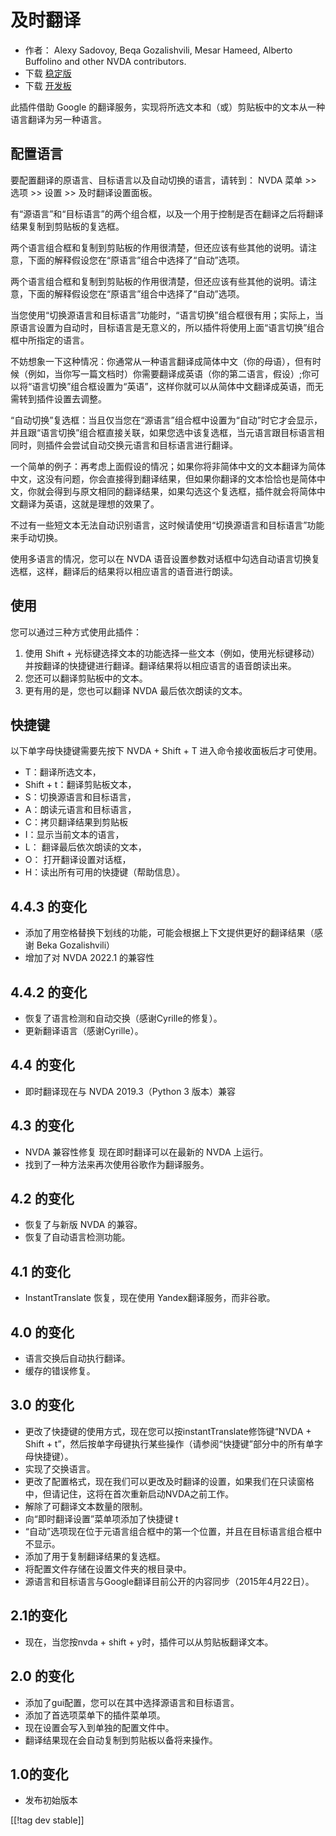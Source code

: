 # 及时翻译 #

* 作者： Alexy Sadovoy, Beqa Gozalishvili, Mesar Hameed, Alberto Buffolino and
  other NVDA contributors.
* 下载 [稳定版][1]
* 下载 [开发板][2]

此插件借助 Google 的翻译服务，实现将所选文本和（或）剪贴板中的文本从一种语言翻译为另一种语言。

## 配置语言 ##
要配置翻译的原语言、目标语言以及自动切换的语言，请转到： NVDA 菜单 >> 选项 >> 设置 >> 及时翻译设置面板。

有“源语言”和“目标语言”的两个组合框，以及一个用于控制是否在翻译之后将翻译结果复制到剪贴板的复选框。

两个语言组合框和复制到剪贴板的作用很清楚，但还应该有些其他的说明。请注意，下面的解释假设您在“原语言”组合中选择了“自动”选项。

两个语言组合框和复制到剪贴板的作用很清楚，但还应该有些其他的说明。请注意，下面的解释假设您在“原语言”组合中选择了“自动”选项。

当您使用“切换源语言和目标语言”功能时，“语言切换”组合框很有用；实际上，当原语言设置为自动时，目标语言是无意义的，所以插件将使用上面“语言切换”组合框中所指定的语言。

不妨想象一下这种情况：你通常从一种语言翻译成简体中文（你的母语），但有时候（例如，当你写一篇文档时）你需要翻译成英语（你的第二语言，假设）;你可以将“语言切换”组合框设置为“英语”，这样你就可以从简体中文翻译成英语，而无需转到插件设置去调整。

“自动切换”复选框：当且仅当您在“源语言”组合框中设置为“自动”时它才会显示，并且跟“语言切换”组合框直接关联，如果您选中该复选框，当元语言跟目标语言相同时，则插件会尝试自动交换元语言和目标语言进行翻译。

一个简单的例子：再考虑上面假设的情况；如果你将非简体中文的文本翻译为简体中文，这没有问题，你会直接得到翻译结果，但如果你翻译的文本恰恰也是简体中文，你就会得到与原文相同的翻译结果，如果勾选这个复选框，插件就会将简体中文翻译为英语，这就是理想的效果了。

不过有一些短文本无法自动识别语言，这时候请使用“切换源语言和目标语言”功能来手动切换。

使用多语言的情况，您可以在 NVDA 语音设置参数对话框中勾选自动语言切换复选框，这样，翻译后的结果将以相应语言的语音进行朗读。

## 使用 ##
您可以通过三种方式使用此插件：

1. 使用 Shift + 光标键选择文本的功能选择一些文本（例如，使用光标键移动）并按翻译的快捷键进行翻译。翻译结果将以相应语言的语音朗读出来。
2. 您还可以翻译剪贴板中的文本。
3. 更有用的是，您也可以翻译 NVDA 最后依次朗读的文本。

## 快捷键 ##
以下单字母快捷键需要先按下 NVDA + Shift + T 进入命令接收面板后才可使用。

* T：翻译所选文本，
* Shift + t：翻译剪贴板文本，
* S：切换源语言和目标语言，
* A：朗读元语言和目标语言，
* C：拷贝翻译结果到剪贴板
* I：显示当前文本的语言，
* L： 翻译最后依次朗读的文本，
* O： 打开翻译设置对话框，
* H：读出所有可用的快捷键（帮助信息）。

## 4.4.3 的变化 ##
* 添加了用空格替换下划线的功能，可能会根据上下文提供更好的翻译结果（感谢 Beka Gozalishvili）
* 增加了对 NVDA 2022.1 的兼容性

## 4.4.2 的变化 ##
* 恢复了语言检测和自动交换（感谢Cyrille的修复）。
* 更新翻译语言（感谢Cyrille）。

## 4.4 的变化 ##
* 即时翻译现在与 NVDA 2019.3（Python 3 版本）兼容

## 4.3 的变化 ##
* NVDA 兼容性修复 现在即时翻译可以在最新的 NVDA 上运行。
* 找到了一种方法来再次使用谷歌作为翻译服务。

## 4.2 的变化 ##
* 恢复了与新版 NVDA 的兼容。
* 恢复了自动语言检测功能。

## 4.1 的变化 ##
* InstantTranslate 恢复，现在使用 Yandex翻译服务，而非谷歌。

## 4.0 的变化 ##
* 语言交换后自动执行翻译。
* 缓存的错误修复。

## 3.0 的变化 ##
* 更改了快捷键的使用方式，现在您可以按instantTranslate修饰键“NVDA + Shift +
  t”，然后按单字母键执行某些操作（请参阅“快捷键”部分中的所有单字母快捷键）。
* 实现了交换语言。
* 更改了配置格式，现在我们可以更改及时翻译的设置，如果我们在只读窗格中，但请记住，这将在首次重新启动NVDA之前工作。
* 解除了可翻译文本数量的限制。
* 向“即时翻译设置”菜单项添加了快捷键 t
* “自动”选项现在位于元语言组合框中的第一个位置，并且在目标语言组合框中不显示。
* 添加了用于复制翻译结果的复选框。
* 将配置文件存储在设置文件夹的根目录中。
* 源语言和目标语言与Google翻译目前公开的内容同步（2015年4月22日）。


## 2.1的变化 ##
* 现在，当您按nvda + shift + y时，插件可以从剪贴板翻译文本。

## 2.0 的变化 ##
* 添加了gui配置，您可以在其中选择源语言和目标语言。
* 添加了首选项菜单下的插件菜单项。
* 现在设置会写入到单独的配置文件中。
* 翻译结果现在会自动复制到剪贴板以备将来操作。

## 1.0的变化 ##
* 发布初始版本


[[!tag dev stable]]

[1]: https://www.nvaccess.org/addonStore/legacy?file=instantTranslate

[2]: https://www.nvaccess.org/addonStore/legacy?file=it-dev

